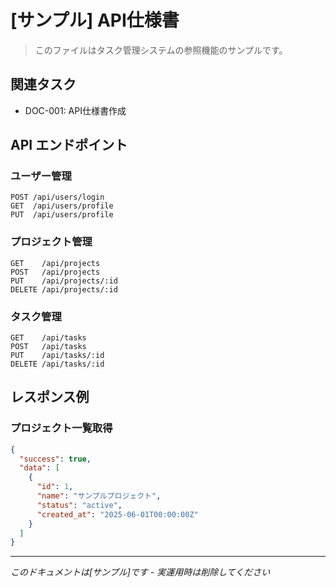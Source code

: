 # [サンプル] API仕様書

> このファイルはタスク管理システムの参照機能のサンプルです。

## 関連タスク
- DOC-001: API仕様書作成

## API エンドポイント

### ユーザー管理
```
POST /api/users/login
GET  /api/users/profile
PUT  /api/users/profile
```

### プロジェクト管理
```
GET    /api/projects
POST   /api/projects
PUT    /api/projects/:id
DELETE /api/projects/:id
```

### タスク管理
```
GET    /api/tasks
POST   /api/tasks
PUT    /api/tasks/:id
DELETE /api/tasks/:id
```

## レスポンス例

### プロジェクト一覧取得
```json
{
  "success": true,
  "data": [
    {
      "id": 1,
      "name": "サンプルプロジェクト",
      "status": "active",
      "created_at": "2025-06-01T00:00:00Z"
    }
  ]
}
```

---
*このドキュメントは[サンプル]です - 実運用時は削除してください*